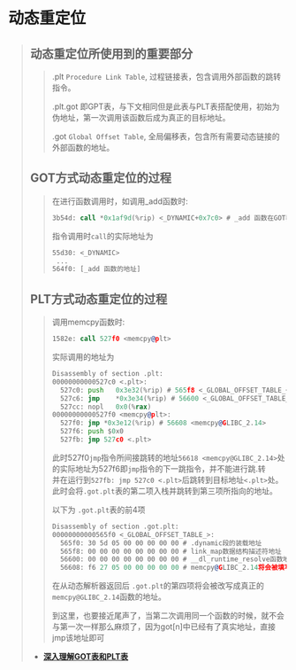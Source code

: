 # 动态重定位

> ## 动态重定位所使用到的重要部分
>> .plt `Procedure Link Table`, 过程链接表，包含调用外部函数的跳转指令。  
>>
>> .plt.got 即GPT表，与下文相同但是此表与PLT表搭配使用，初始为伪地址，第一次调用该函数后成为真正的目标地址。  
>>
>> .got `Global Offset Table`, 全局偏移表，包含所有需要动态链接的外部函数的地址。
>
> ## GOT方式动态重定位的过程
>> 在进行函数调用时，如调用_add函数时:  
>> ```asm
>> 3b54d: call *0x1af9d(%rip) <_DYNAMIC+0x7c0> # _add 函数在GOT表的位置
>> ```
>> 指令调用时`call`的实际地址为
>> ```asm
>> 55d30: <_DYNAMIC>
>>  ...
>> 564f0: [_add 函数的地址]
>> ``` 
>
> ## PLT方式动态重定位的过程
>> 调用memcpy函数时:
>> ```asm
>> 1582e: call 527f0 <memcpy@plt>
>> ```
>> 实际调用的地址为
>> ```asm
>> Disassembly of section .plt:
>> 00000000000527c0 <.plt>:
>>   527c0: push   0x3e32(%rip) # 565f8 <_GLOBAL_OFFSET_TABLE_+0x8>
>>   527c6: jmp    *0x3e34(%rip) # 56600 <_GLOBAL_OFFSET_TABLE_+0x10>
>>   527cc: nopl   0x0(%rax)
>> 00000000000527f0 <memcpy@plt>:
>>   527f0: jmp *0x3e12(%rip) # 56608 <memcpy@GLIBC_2.14>
>>   527f6: push $0x0
>>   527fb: jmp 527c0 <.plt>
>> ```
>> 此时527f0`jmp`指令所间接跳转的地址`56618 <memcpy@GLIBC_2.14>`处的实际地址为527f6即`jmp`指令的下一跳指令，并不能进行跳.转  
>> 并在运行到`527fb: jmp 527c0 <.plt>`后跳转到目标地址`<.plt>`处。  
>> 此时会将`.got.plt`表的第二项入栈并跳转到第三项所指向的地址。  
>>
>> 以下为 `.got.plt`表的前4项
>> ```asm
>> Disassembly of section .got.plt:
>> 00000000000565f0 <_GLOBAL_OFFSET_TABLE_>:
>>   565f0: 30 5d 05 00 00 00 00 00 # .dynamic段的装载地址
>>   565f8: 00 00 00 00 00 00 00 00 # link_map数据结构描述符地址
>>   56600: 00 00 00 00 00 00 00 00 # __dl_runtime_resolve函数地址，即动态解析器的地址
>>   56608: f6 27 05 00 00 00 00 00 # memcpy@GLIBC_2.14将会被填写到的地址
>> ```
>> 在从动态解析器返回后
>> `.got.plt`的第四项将会被改写成真正的`memcpy@GLIBC_2.14`函数的地址。  
>>
>> 到这里，也要接近尾声了，当第二次调用同一个函数的时候，就不会与第一次一样那么麻烦了，因为got[n]中已经有了真实地址，直接jmp该地址即可
>
>- **[深入理解GOT表和PLT表](https://www.cnblogs.com/Chary/p/15358897.html)**